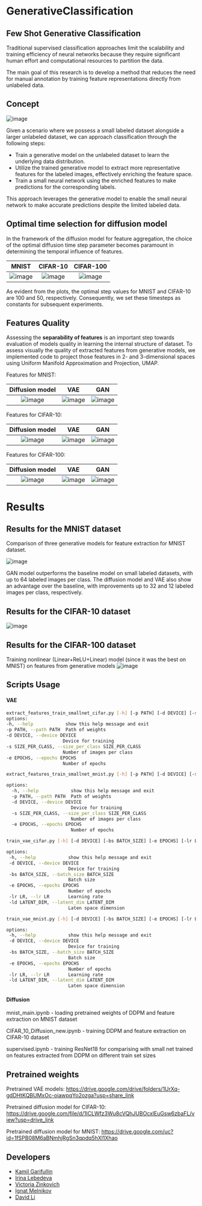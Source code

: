 # GenerativeClassification

## Few Shot Generative Classification

Traditional supervised classification approaches limit the scalability and training efficiency of neural networks because they require significant human effort and computational resources to partition the data.

The main goal of this research is to develop a method that reduces the need for manual annotation by training feature representations directly from unlabeled data.
## Concept

![image](https://github.com/David-cripto/DiffClassification/assets/78556639/cbe5f13e-c6f2-4021-bf86-dca3c87d5d6c)

Given a scenario where we possess a small labeled dataset alongside a larger unlabeled dataset, we can approach classification through the following steps:

- Train a generative model on the unlabeled dataset to learn the underlying data distribution.
- Utilize the trained generative model to extract more representative features for the labeled images, effectively enriching the feature space.
- Train a small neural network using the enriched features to make predictions for the corresponding labels.

This approach leverages the generative model to enable the small neural network to make accurate predictions despite the limited labeled data.


## Optimal time selection for diffusion model
In the framework of the diffusion model for feature aggregation, the choice of the optimal diffusion time step parameter becomes paramount in determining the temporal influence of features.

MNIST             |  CIFAR-10             |  CIFAR-100
:-------------------------:|:-------------------------:|:-------------------------:
![image](https://github.com/kzGarifullin/GenerativeClassification/blob/main/images/MNIST-t-opt.png) | ![image](https://github.com/kzGarifullin/GenerativeClassification/blob/main/images/CIFAR-10-t-opt.png) | ![image](https://github.com/kzGarifullin/GenerativeClassification/blob/main/images/CIFAR-100-t-opt.png)

As evident from the plots, the optimal step values for MNIST and CIFAR-10 are $100$ and $50$, respectively. Consequently, we set these timesteps as constants for subsequent experiments.

## Features Quality

Assessing the **separability of features** is an important step towards evaluation of models quality in learning the internal structure of dataset. To assess visually the quality of extracted features from generative models, we implemented code to project those features in 2- and 3-dimensional spaces using Uniform Manifold Approximation and Projection, UMAP. 

Features for MNIST:

|     Diffusion model       |          VAE        |          GAN        
|:-------------------------:|:-------------------:|:-------------------:
![image](https://github.com/kzGarifullin/GenerativeClassification/blob/main/images/MNIST-UMAP-diff.png) | ![image](https://github.com/kzGarifullin/GenerativeClassification/blob/main/images/MNIST-UMAP-VAE.jpeg) | ![image](https://github.com/kzGarifullin/GenerativeClassification/blob/main/images/MNIST-UMAP-GAN.png)

Features for CIFAR-10:

|     Diffusion model       |          VAE        |          GAN        
|:-------------------------:|:-------------------:|:-------------------:
![image](https://github.com/kzGarifullin/GenerativeClassification/blob/main/images/MNIST-UMAP-diff.png) | ![image](https://github.com/kzGarifullin/GenerativeClassification/blob/main/images/MNIST-UMAP-VAE.jpeg) | ![image](https://github.com/kzGarifullin/GenerativeClassification/blob/main/images/MNIST-UMAP-GAN.png)

Features for CIFAR-100:

|     Diffusion model       |          VAE        |          GAN        
|:-------------------------:|:-------------------:|:-------------------:
![image](https://github.com/kzGarifullin/GenerativeClassification/blob/main/images/MNIST-UMAP-diff.png) | ![image](https://github.com/kzGarifullin/GenerativeClassification/blob/main/images/MNIST-UMAP-VAE.jpeg) | ![image](https://github.com/kzGarifullin/GenerativeClassification/blob/main/images/MNIST-UMAP-GAN.png)


# Results

## Results for the MNIST dataset

Comparison of three generative models for feature extraction for MNIST dataset.

![image](https://github.com/kzGarifullin/GenerativeClassification/blob/main/images/MNIST-accuracy-comparison.png)

GAN model outperforms the baseline model on small labeled datasets, with up to 64 labeled images per class. The diffusion model and VAE also show an advantage over the baseline, with improvements up to 32 and 12 labeled images per class, respectively.


## Results for the CIFAR-10 dataset

![image](https://github.com/David-cripto/DiffClassification/assets/78556639/7af1b8f4-0df9-485e-b40a-d796c3ed97fb)

## Results for the CIFAR-100 dataset

Training nonlinear (Linear+ReLU+Linear) model (since it was the best on MNIST) on features from generative models
![image](https://github.com/David-cripto/DiffClassification/assets/78556639/f77f8155-c96a-40db-8d07-d094e0d458dd)



## Scripts Usage

#### VAE

   ```bash
  extract_features_train_smallnet_cifar.py [-h] [-p PATH] [-d DEVICE] [-s SIZE_PER_CLASS] [-e EPOCHS]
options:
  -h, --help            show this help message and exit
  -p PATH, --path PATH  Path of weights
  -d DEVICE, --device DEVICE
                        Device for training
  -s SIZE_PER_CLASS, --size_per_class SIZE_PER_CLASS
                        Number of images per class
  -e EPOCHS, --epochs EPOCHS
                        Number of epochs
   ```
```bash
extract_features_train_smallnet_mnist.py [-h] [-p PATH] [-d DEVICE] [-s SIZE_PER_CLASS] [-e EPOCHS]

options:
  -h, --help            show this help message and exit
  -p PATH, --path PATH  Path of weights
  -d DEVICE, --device DEVICE
                        Device for training
  -s SIZE_PER_CLASS, --size_per_class SIZE_PER_CLASS
                        Number of images per class
  -e EPOCHS, --epochs EPOCHS
                        Number of epochs
```

 ```bash
train_vae_cifar.py [-h] [-d DEVICE] [-bs BATCH_SIZE] [-e EPOCHS] [-lr LR] [-ld LATENT_DIM]

options:
  -h, --help            show this help message and exit
  -d DEVICE, --device DEVICE
                        Device for training
  -bs BATCH_SIZE, --batch_size BATCH_SIZE
                        Batch size
  -e EPOCHS, --epochs EPOCHS
                        Number of epochs
  -lr LR, --lr LR       Learning rate
  -ld LATENT_DIM, --latent_dim LATENT_DIM
                        Laten space dimension
 ```

 ```bash
train_vae_mnist.py [-h] [-d DEVICE] [-bs BATCH_SIZE] [-e EPOCHS] [-lr LR] [-ld LATENT_DIM]

options:
  -h, --help            show this help message and exit
  -d DEVICE, --device DEVICE
                        Device for training
  -bs BATCH_SIZE, --batch_size BATCH_SIZE
                        Batch size
  -e EPOCHS, --epochs EPOCHS
                        Number of epochs
  -lr LR, --lr LR       Learning rate
  -ld LATENT_DIM, --latent_dim LATENT_DIM
                        Laten space dimension
 ```


#### Diffusion

mnist_main.ipynb - loading pretrained weights of DDPM and feature extraction on MNIST dataset  

CIFAR_10_Diffusion_new.ipynb - training DDPM and feature extraction on CIFAR-10 dataset 

supervised.ipynb - training ResNet18 for comparising with small net trained on features extracted from DDPM on different train set sizes 

## Pretrained weights

Pretrained VAE models: https://drive.google.com/drive/folders/1UrXq-gdDHtKQBUMxOc-oiawpqYo2ozga?usp=share_link


Pretrained diffusion model for CIFAR-10: https://drive.google.com/file/d/1ICLWfz3Wu8cVQhJUBOcxlEuGsw6zbaFL/view?usp=drive_link

Pretrained diffusion model for MNIST: https://drive.google.com/uc?id=1fSPB08M6aBNmhjRgSn3qpdq5hXl1Xhao




## Developers
- [Kamil Garifullin](https://github.com/kzGarifullin)
- [Irina Lebedeva](https://github.com/swnirk)
- [Victoria Zinkovich](https://github.com/victoriazinkovich)
- [Ignat Melnikov](https://github.com/Minerkow)
- [David Li](https://github.com/David-cripto)


